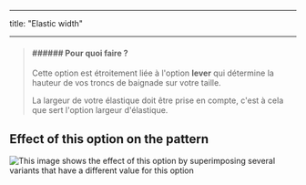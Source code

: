- - -
title: "Elastic width"
- - -

> #### ###### Pour quoi faire ?
> 
> Cette option est étroitement liée à l'option **lever** qui détermine la hauteur de vos troncs de baignade sur votre taille.
> 
> La largeur de votre élastique doit être prise en compte, c'est à cela que sert l'option largeur d'élastique.

## Effect of this option on the pattern

![This image shows the effect of this option by superimposing several variants that have a different value for this option](shin_elasticwidth_sample.svg "Effect of this option on the pattern")
